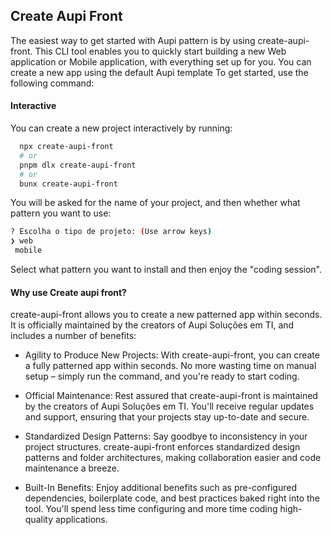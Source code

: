 ## Create Aupi Front

The easiest way to get started with Aupi pattern is by using create-aupi-front. This CLI tool enables you to quickly start building a new Web application or Mobile application, with everything set up for you. You can create a new app using the default Aupi template To get started, use the following command:

#### Interactive
You can create a new project interactively by running:

```bash
  npx create-aupi-front
  # or
  pnpm dlx create-aupi-front
  # or 
  bunx create-aupi-front
 ```

 You will be asked for the name of your project, and then whether what pattern you want to use:

 ```bash
? Escolha o tipo de projeto: (Use arrow keys)
❯ web 
  mobile 
 ```

 Select what pattern you want to install and then enjoy the "coding session".

 #### Why use Create aupi front?

 create-aupi-front allows you to create a new patterned app within seconds. It is officially maintained by the creators of Aupi Soluções em TI, and includes a number of benefits:

 - Agility to Produce New Projects: With create-aupi-front, you can create a fully patterned app within seconds. No more wasting time on manual setup – simply run the command, and you're ready to start coding.

 - Official Maintenance: Rest assured that create-aupi-front is maintained by the creators of Aupi Soluções em TI. You'll receive regular updates and support, ensuring that your projects stay up-to-date and secure.

 - Standardized Design Patterns: Say goodbye to inconsistency in your project structures. create-aupi-front enforces standardized design patterns and folder architectures, making collaboration easier and code maintenance a breeze.

 - Built-In Benefits: Enjoy additional benefits such as pre-configured dependencies, boilerplate code, and best practices baked right into the tool. You'll spend less time configuring and more time coding high-quality applications.